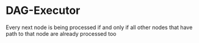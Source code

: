 # DAG-Executor

Every next node is being processed if and only if all other nodes that have path to that node are already processed too